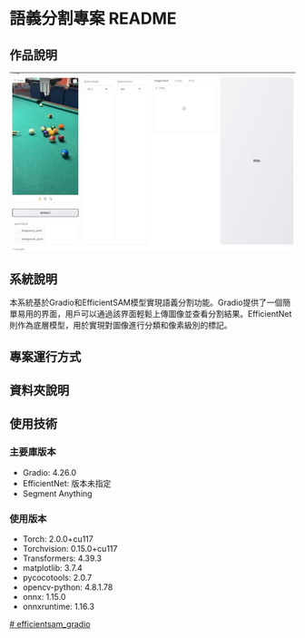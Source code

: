 # 語義分割專案 README

## 作品說明
![image](https://github.com/nigunosong88/efficientsam_gradio/blob/main/images/%E6%B8%AC%E8%A9%A6/%E5%88%9D%E5%A7%8B%E7%95%AB%E9%9D%A2.jpg)

## 系統說明

本系統基於Gradio和EfficientSAM模型實現語義分割功能。Gradio提供了一個簡單易用的界面，用戶可以通過該界面輕鬆上傳圖像並查看分割結果。EfficientNet則作為底層模型，用於實現對圖像進行分類和像素級別的標記。

## 專案運行方式


## 資料夾說明


## 使用技術
### 主要庫版本

- Gradio: 4.26.0
- EfficientNet: 版本未指定
- Segment Anything

### 使用版本

- Torch: 2.0.0+cu117
- Torchvision: 0.15.0+cu117
- Transformers: 4.39.3
- matplotlib: 3.7.4 
- pycocotools: 2.0.7 
- opencv-python: 4.8.1.78
- onnx: 1.15.0 
- onnxruntime: 1.16.3 

[# efficientsam_gradio
](https://github.com/doggy8088/Learn-Git-in-30-days/tree/master)
